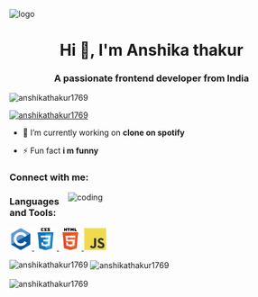 ![logo](https://user-images.githubusercontent.com/66074608/224107954-9878773b-8814-4f97-b640-686db58994f6.gif)
<h1 align="center">Hi 👋, I'm Anshika thakur</h1>
<h3 align="center">A passionate frontend developer from India</h3>

<p align="left"> <img src="https://komarev.com/ghpvc/?username=anshikathakur1769&label=Profile%20views&color=0e75b6&style=flat" alt="anshikathakur1769" /> </p>

<p align="left"> <a href="https://github.com/ryo-ma/github-profile-trophy"><img src="https://github-profile-trophy.vercel.app/?username=anshikathakur1769" alt="anshikathakur1769" /></a> </p>

- 🔭 I’m currently working on **clone on spotify**

- ⚡ Fun fact **i m funny**

<h3 align="left">Connect with me:</h3>
<img align="right" alt="coding" width="400" src="https://user-images.githubusercontent.com/55389276/140866485-8fb1c876-9a8f-4d6a-98dc-08c4981eaf70.gif">
<p align="left">

</p>

<h3 align="left">Languages and Tools:</h3>
<p align="left"> <a href="https://www.cprogramming.com/" target="_blank" rel="noreferrer"> <img src="https://raw.githubusercontent.com/devicons/devicon/master/icons/c/c-original.svg" alt="c" width="40" height="40"/> </a> <a href="https://www.w3schools.com/css/" target="_blank" rel="noreferrer"> <img src="https://raw.githubusercontent.com/devicons/devicon/master/icons/css3/css3-original-wordmark.svg" alt="css3" width="40" height="40"/> </a> <a href="https://www.w3.org/html/" target="_blank" rel="noreferrer"> <img src="https://raw.githubusercontent.com/devicons/devicon/master/icons/html5/html5-original-wordmark.svg" alt="html5" width="40" height="40"/> </a> <a href="https://developer.mozilla.org/en-US/docs/Web/JavaScript" target="_blank" rel="noreferrer"> <img src="https://raw.githubusercontent.com/devicons/devicon/master/icons/javascript/javascript-original.svg" alt="javascript" width="40" height="40"/> </a> </p>

<p><img align="left" src="https://github-readme-stats.vercel.app/api/top-langs?username=anshikathakur1769&show_icons=true&locale=en&layout=compact" alt="anshikathakur1769" /></p>

<p>&nbsp;<img align="center" src="https://github-readme-stats.vercel.app/api?username=anshikathakur1769&show_icons=true&locale=en" alt="anshikathakur1769" /></p>

<p><img align="center" src="https://github-readme-streak-stats.herokuapp.com/?user=anshikathakur1769&" alt="anshikathakur1769" /></p>

